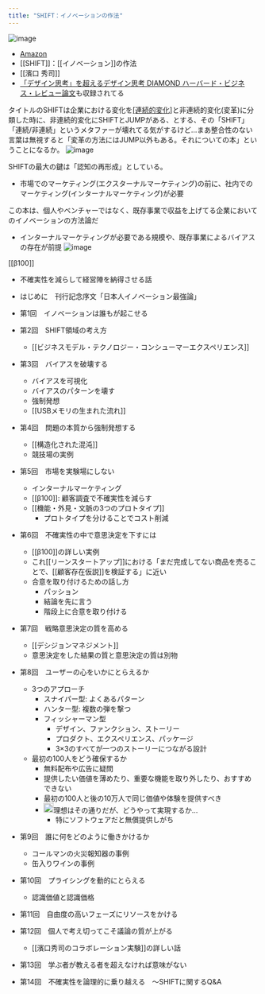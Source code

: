 ```yaml
---
title: "SHIFT：イノベーションの作法"
---
```


![image](https://gyazo.com/5fe8d6ed342519377d72e8bc0e726d67/thumb/1000)
- [Amazon](https://amzn.to/3cNyu2N)
- [[SHIFT]]：[[イノベーション]]の作法
- [[濱口 秀司]]
- [「デザイン思考」を超えるデザイン思考 DIAMOND ハーバード・ビジネス・レビュー論文](https://amzn.to/2zQY2xx)も収録されてる

タイトルのSHIFTは企業における変化を[[連続的変化]](改善)と非連続的変化(変革)に分類した時に、非連続的変化にSHIFTとJUMPがある、とする、その「SHIFT」
「連続/非連続」というメタファーが壊れてる気がするけど…まあ整合性のない言葉は無視すると「変革の方法にはJUMP以外もある。それについての本」ということになるか。
![image](https://gyazo.com/a9ca6f1abcc03fb52368408880a03f83/thumb/1000)

SHIFTの最大の鍵は「認知の再形成」としている。
- 市場でのマーケティング(エクスターナルマーケティング)の前に、社内でのマーケティング(インターナルマーケティング)が必要

この本は、個人やベンチャーではなく、既存事業で収益を上げてる企業においてのイノベーションの方法論だ
- インターナルマーケティングが必要である規模や、既存事業によるバイアスの存在が前提
![image](https://gyazo.com/e2e05033fce7d660bb382c201185564a/thumb/1000)

[[β100]]
- 不確実性を減らして経営陣を納得させる話


- はじめに　刊行記念序文「日本人イノベーション最強論」
- 第1回　イノベーションは誰もが起こせる
- 第2回　SHIFT領域の考え方
    - [[ビジネスモデル・テクノロジー・コンシューマーエクスペリエンス]]
- 第3回　バイアスを破壊する
    - バイアスを可視化
    - バイアスのパターンを壊す
    - 強制発想
    - [[USBメモリの生まれた流れ]]
- 第4回　問題の本質から強制発想する
    - [[構造化された混沌]]
    - 競技場の実例
- 第5回　市場を実験場にしない
    - インターナルマーケティング
    - [[β100]]: 顧客調査で不確実性を減らす
    - [[機能・外見・文脈の3つのプロトタイプ]]
        - プロトタイプを分けることでコスト削減
- 第6回　不確実性の中で意思決定を下すには
    - [[β100]]の詳しい実例
    - これ[[リーンスタートアップ]]における「まだ完成してない商品を売ることで、[[顧客存在仮説]]を検証する」に近い
    - 合意を取り付けるための話し方
        - パッション
        - 結論を先に言う
        - 階段上に合意を取り付ける
- 第7回　戦略意思決定の質を高める
    - [[デシジョンマネジメント]]
    - 意思決定をした結果の質と意思決定の質は別物
- 第8回　ユーザーの心をいかにとらえるか
    - 3つのアプローチ
        - スナイパー型: よくあるパターン
        - ハンター型: 複数の弾を撃つ
        - フィッシャーマン型
            - デザイン、ファンクション、ストーリー
            - プロダクト、エクスペリエンス、パッケージ
            - 3×3のすべてが一つのストーリーにつながる設計
    - 最初の100人をどう確保するか
        - 無料配布や広告に疑問
        - 提供したい価値を薄めたり、重要な機能を取り外したり、おすすめできない
        - 最初の100人と後の10万人で同じ価値や体験を提供すべき
        - <img src='https://scrapbox.io/api/pages/nishio/nishio/icon' alt='nishio.icon' height="19.5"/>理想はその通りだが、どうやって実現するか…
            - 特にソフトウェアだと無償提供しがち
- 第9回　誰に何をどのように働きかけるか
    - コールマンの火災報知器の事例
    - 缶入りワインの事例
- 第10回　プライシングを動的にとらえる
    - 認識価値と認識価格
- 第11回　自由度の高いフェーズにリソースをかける
- 第12回　個人で考え切ってこそ議論の質が上がる
    - [[濱口秀司のコラボレーション実験]]の詳しい話
- 第13回　学ぶ者が教える者を超えなければ意味がない
- 第14回　不確実性を論理的に乗り越える　～SHIFTに関するQ&A
